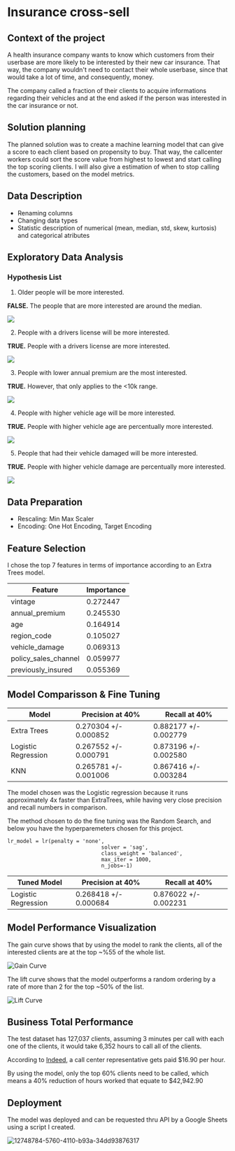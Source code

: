 # Insurance cross-sell 

## Context of the project

A health insurance company wants to know which customers from their userbase are more likely to be interested by their new car insurance. That way, the company wouldn't need to contact their whole userbase, since that would take a lot of time, and consequently, money.

The company called a fraction of their clients to acquire informations regarding their vehicles and at the end asked if the person was interested in the car insurance or not.

## Solution planning

The planned solution was to create a machine learning model that can give a score to each client based on propensity to buy. That way, the callcenter workers could sort the score value from highest to lowest and start calling the top scoring clients. I will also give a estimation of when to stop calling the customers, based on the model metrics.

## Data Description
- Renaming columns
- Changing data types
- Statistic description of numerical (mean, median, std, skew, kurtosis) and categorical atributes

## Exploratory Data Analysis 

### Hypothesis List

1. Older people will be more interested.

__FALSE.__ The people that are more interested are around the median.

![](https://img001.prntscr.com/file/img001/MJ2fnd2kSqOgkZOS_eLogA.png)

2. People with a drivers license will be more interested.

__TRUE.__ People with a drivers license are more interested.

![](https://img001.prntscr.com/file/img001/ZwaD54ZgSV68z8dltBae8A.png)

3. People with lower annual premium are the most interested.

__TRUE.__ However, that only applies to the <10k range.

![](https://img001.prntscr.com/file/img001/FFkF2rfCSZWVCz5bBoTvlQ.png)

4. People with higher vehicle age will be more interested.

__TRUE.__ People with higher vehicle age are percentually more interested.

![](https://img001.prntscr.com/file/img001/4v5rlJVvSSmEL44F5UsA6A.png)


5. People that had their vehicle damaged will be more interested.

__TRUE.__ People with higher vehicle damage are percentually more interested.

![](https://img001.prntscr.com/file/img001/-JPedch9QZq36dwVd-sbbA.png)

## Data Preparation
- Rescaling: Min Max Scaler
- Encoding: One Hot Encoding, Target Encoding

## Feature Selection

I chose the top 7 features in terms of importance according to an Extra Trees model.

|Feature|Importance|
|-------|----------|
|vintage|0.272447|
|annual_premium|0.245530|
|age|0.164914|
|region_code|0.105027|
|vehicle_damage|0.069313|
|policy_sales_channel|0.059977|
|previously_insured|0.055369|

## Model Comparisson & Fine Tuning

|Model|Precision at 40%|Recall at 40%|
|-------|----------|----------|
Extra Trees|0.270304 +/- 0.000852|0.882177 +/- 0.002779|
Logistic Regression| 0.267552 +/-	0.000791|0.873196 +/-	0.002580|
KNN| 0.265781 +/- 0.001006| 0.867416 +/- 0.003284|

The model chosen was the Logistic regression because it runs approximately 4x faster than ExtraTrees, while having very close precision and recall numbers in comparison.

The method chosen to do the fine tuning was the Random Search, and below you have the hyperparemeters chosen for this project.

```
lr_model = lr(penalty = 'none',
                              solver = 'sag',
                              class_weight = 'balanced',
                              max_iter = 1000,
                              n_jobs=-1)
```


|Tuned Model|Precision at 40%|Recall at 40%|
|-------|----------|----------|
Logistic Regression| 0.268418 +/-	0.000684|0.876022 +/-	0.002231|

## Model Performance Visualization

The gain curve shows that by using the model to rank the clients, all of the interested clients are at the top ~%55 of the whole list.

![Gain Curve](https://img001.prntscr.com/file/img001/kZSJiFOURKK-lM-w_V8Sgg.png)

The lift curve shows that the model outperforms a random ordering by a rate of more than 2 for the top ~50% of the list.

![Lift Curve](https://img001.prntscr.com/file/img001/aYNh5YNgTlm5STZBzGQngg.png)

## Business Total Performance

The test dataset has 127,037 clients, assuming 3 minutes per call with each one of the clients, it would take 6,352 hours to call all of the clients.

According to [Indeed](https://www.indeed.com/career/call-center-representative/salaries), a call center representative gets paid $16.90 per hour.

By using the model, only the top 60% clients need to be called, which means a 40% reduction of hours worked that equate to $42,942.90

## Deployment
The model was deployed and can be requested thru API by a Google Sheets using a script I created. 

![12748784-5760-4110-b93a-34dd93876317](https://user-images.githubusercontent.com/102861289/184733476-e81abf82-70de-43b0-bd18-20ccf4f721c7.gif)

